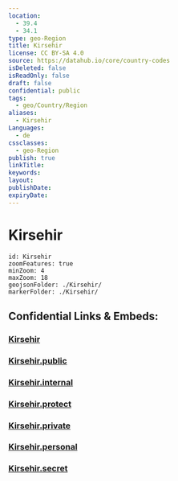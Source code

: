```yaml
---
location:
  - 39.4
  - 34.1
type: geo-Region
title: Kirsehir
license: CC BY-SA 4.0
source: https://datahub.io/core/country-codes
isDeleted: false
isReadOnly: false
draft: false
confidential: public
tags:
  - geo/Country/Region
aliases:
  - Kirsehir
Languages:
  - de
cssclasses:
  - geo-Region
publish: true
linkTitle:
keywords:
layout:
publishDate:
expiryDate:
---
```


# Kirsehir

```leaflet
id: Kirsehir
zoomFeatures: true 
minZoom: 4 
maxZoom: 18
geojsonFolder: ./Kirsehir/
markerFolder: ./Kirsehir/
```


## Confidential Links & Embeds: 

### [Kirsehir](/_Standards/Earth/Continent/Europe/Europe~East/Turkey/Provinces~Turkey/Kirsehir.md) 

### [Kirsehir.public](/_public/Earth/Continent/Europe/Europe~East/Turkey/Provinces~Turkey/Kirsehir.public.md) 

### [Kirsehir.internal](/_internal/Earth/Continent/Europe/Europe~East/Turkey/Provinces~Turkey/Kirsehir.internal.md) 

### [Kirsehir.protect](/_protect/Earth/Continent/Europe/Europe~East/Turkey/Provinces~Turkey/Kirsehir.protect.md) 

### [Kirsehir.private](/_private/Earth/Continent/Europe/Europe~East/Turkey/Provinces~Turkey/Kirsehir.private.md) 

### [Kirsehir.personal](/_personal/Earth/Continent/Europe/Europe~East/Turkey/Provinces~Turkey/Kirsehir.personal.md) 

### [Kirsehir.secret](/_secret/Earth/Continent/Europe/Europe~East/Turkey/Provinces~Turkey/Kirsehir.secret.md)

